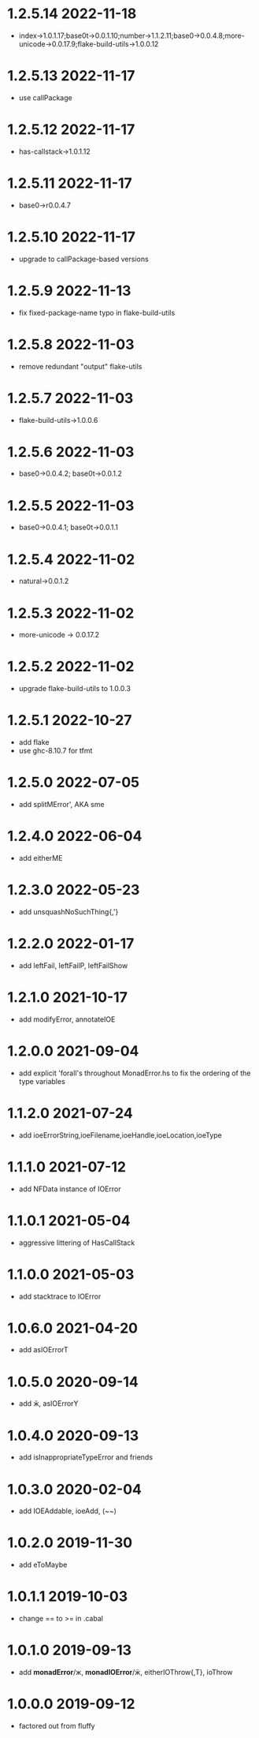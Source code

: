 1.2.5.14 2022-11-18
===================
- index->1.0.1.17;base0t->0.0.1.10;number->1.1.2.11;base0->0.0.4.8;more-unicode->0.0.17.9;flake-build-utils->1.0.0.12

1.2.5.13 2022-11-17
===================
- use callPackage

1.2.5.12 2022-11-17
===================
- has-callstack->1.0.1.12

1.2.5.11 2022-11-17
===================
- base0->r0.0.4.7

1.2.5.10 2022-11-17
===================
- upgrade to callPackage-based versions

1.2.5.9 2022-11-13
==================
- fix fixed-package-name typo in flake-build-utils

1.2.5.8 2022-11-03
==================
- remove redundant "output" flake-utils

1.2.5.7 2022-11-03
==================
- flake-build-utils->1.0.0.6

1.2.5.6 2022-11-03
==================
- base0->0.0.4.2; base0t->0.0.1.2

1.2.5.5 2022-11-03
==================
- base0->0.0.4.1; base0t->0.0.1.1

1.2.5.4 2022-11-02
==================
- natural->0.0.1.2

1.2.5.3 2022-11-02
==================
- more-unicode -> 0.0.17.2

1.2.5.2 2022-11-02
==================
- upgrade flake-build-utils to 1.0.0.3

1.2.5.1 2022-10-27
==================
- add flake
- use ghc-8.10.7 for tfmt

1.2.5.0 2022-07-05
==================
- add splitMError', AKA sme

1.2.4.0 2022-06-04
==================
- add eitherME

1.2.3.0 2022-05-23
==================
- add unsquashNoSuchThing{,'}

1.2.2.0 2022-01-17
==================
- add leftFail, leftFailP, leftFailShow

1.2.1.0 2021-10-17
==================
- add modifyError, annotateIOE

1.2.0.0 2021-09-04
==================
- add explicit 'forall's throughout MonadError.hs to fix the ordering of the
  type variables

1.1.2.0 2021-07-24
==================
- add ioeErrorString,ioeFilename,ioeHandle,ioeLocation,ioeType

1.1.1.0 2021-07-12
==================
- add NFData instance of IOError

1.1.0.1 2021-05-04
==================
- aggressive littering of HasCallStack

1.1.0.0 2021-05-03
==================
- add stacktrace to IOError

1.0.6.0 2021-04-20
==================
- add asIOErrorT

1.0.5.0 2020-09-14
==================
- add ӂ, asIOErrorY

1.0.4.0 2020-09-13
==================
- add isInappropriateTypeError and friends

1.0.3.0 2020-02-04
==================
- add IOEAddable, ioeAdd, (~~)

1.0.2.0 2019-11-30
==================
- add eToMaybe

1.0.1.1 2019-10-03
==================
- change == to >= in .cabal

1.0.1.0 2019-09-13
==================
- add __monadError__/ж, __monadIOError__/ӝ, eitherIOThrow{,T}, ioThrow

1.0.0.0 2019-09-12
==================
- factored out from fluffy
